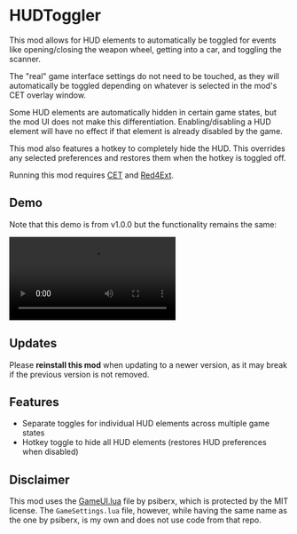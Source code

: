 # HUDToggler
This mod allows for HUD elements to automatically be toggled for events like opening/closing the weapon wheel, getting into a car, and toggling the scanner.

The "real" game interface settings do not need to be touched, as they will automatically be toggled depending on whatever is selected in the mod's CET overlay window.

Some HUD elements are automatically hidden in certain game states, but the mod UI does not make this differentiation. Enabling/disabling a HUD element will have no effect if that element is already disabled by the game.

This mod also features a hotkey to completely hide the HUD. This overrides any selected preferences and restores them when the hotkey is toggled off.

Running this mod requires [CET](https://www.nexusmods.com/cyberpunk2077/mods/107) and [Red4Ext](https://www.nexusmods.com/cyberpunk2077/mods/2380).

## Demo
Note that this demo is from v1.0.0 but the functionality remains the same:

![Demo](https://i.imgur.com/s8iSm73.mp4)

## Updates
Please **reinstall this mod** when updating to a newer version, as it may break if the previous version is not removed.

## Features
- Separate toggles for individual HUD elements across multiple game states
- Hotkey toggle to hide all HUD elements (restores HUD preferences when disabled)

## Disclaimer
This mod uses the [GameUI.lua](https://github.com/psiberx/cp2077-cet-kit/blob/main/GameUI.lua) file by psiberx, which is protected by the MIT license. The `GameSettings.lua` file, however, while having the same name as the one by psiberx, is my own and does not use code from that repo.
